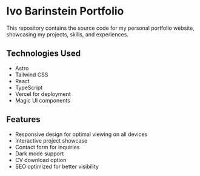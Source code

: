 # Ivo Barinstein Portfolio
This repository contains the source code for my personal portfolio website, showcasing my projects, skills, and experiences.

## Technologies Used
- Astro
- Tailwind CSS
- React
- TypeScript
- Vercel for deployment
- Magic UI components

## Features
- Responsive design for optimal viewing on all devices
- Interactive project showcase
- Contact form for inquiries
- Dark mode support
- CV download option
- SEO optimized for better visibility
